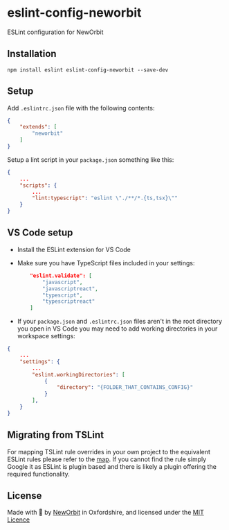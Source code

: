 # eslint-config-neworbit

ESLint configuration for NewOrbit

## Installation
`npm install eslint eslint-config-neworbit --save-dev`

## Setup

Add `.eslintrc.json` file with the following contents:

```json
{
    "extends": [
        "neworbit"
    ]
}
```

Setup a lint script in your `package.json` something like this:
```json
{
    ...
    "scripts": {
        ...
        "lint:typescript": "eslint \"./**/*.{ts,tsx}\""
    }
}
```

## VS Code setup

- Install the ESLint extension for VS Code
- Make sure you have TypeScript files included in your settings:

    ```json
        "eslint.validate": [
            "javascript",
            "javascriptreact",
            "typescript",
            "typescriptreact"
        ]
    ```

- If your `package.json` and `.eslintrc.json` files aren't in the root directory you open in VS Code you may need to add working directories in your workspace settings:

```json
{
    ...
    "settings": {
        ...
        "eslint.workingDirectories": [
            {
                "directory": "{FOLDER_THAT_CONTAINS_CONFIG}"
            }
        ],
    }
}
```

## Migrating from TSLint

For mapping TSLint rule overrides in your own project to the equivalent ESLint rules please refer to the [map](https://github.com/typescript-eslint/typescript-eslint/blob/master/packages/eslint-plugin/ROADMAP.md). If you cannot find the rule simply Google it as ESLint is plugin based and there is likely a plugin offering the required functionality.

## License

Made with :sparkling_heart: by [NewOrbit](https://www.neworbit.co.uk/) in Oxfordshire, and licensed under the [MIT Licence](LICENCE)
